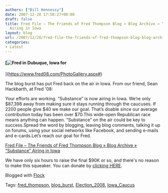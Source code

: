 ```yaml
---
authors: ["Bill Hennessy"]
date: 2007-12-28 17:58:27+00:00
draft: false
title: Fred File – The Friends of Fred Thompson Blog » Blog Archive » “Substance”
  Airing in Iowa
layout: blog
url: /2007/12/28/fred-file-the-friends-of-fred-thompson-blog-blog-archive-substance-airing-in-iowa/
categories:
- Latest
---
```


#### [![Fred in Dubuque, Iowa for ](https://static.flickr.com/2095/2121292464_2287c4096a_t.jpg)
](https://www.fred08.com/PhotoGallery.aspx#)

The blog burst has put Fred back on the air in Iowa. From our friend, Sean Hackbarth, at Fred '08:


> 
Your efforts are working. “Substance” is now airing in Iowa. We’re only $87,398 away from making sure it stays running through the caucuses. If 2200 people give $40 we make our goal. That’s doable since our average contribution today has been over $70.This wide-open Republican race means anything can happen. “Substance” on the air could be key to success.Spread the word by blogging, leaving blog comments, talking it up on forums, using your social networks like Facebook, and sending e-mails and e-cards.Let’s reach our goal for Fred.

[Fred File – The Friends of Fred Thompson Blog » Blog Archive » “Substance” Airing in Iowa](https://fredfile.fred08.com/blog/2007/substance-airing-in-iowa/)

We have only six hours to raise the final $90K or so, and there's no reason to make this squeaker. You can donate by [clicking HERE](https://www.fred08.com/contribute.aspx?RefererID=4987be96-4295-4dda-be05-236f28ab766f).

Blogged with [Flock](https://www.flock.com/blogged-with-flock)

Tags: [fred_thompson](https://technorati.com/tag/fred_thompson), [blog_burst](https://technorati.com/tag/blog_burst), [Election_2008](https://technorati.com/tag/Election_2008), [Iowa_Caucus](https://technorati.com/tag/Iowa_Caucus)
